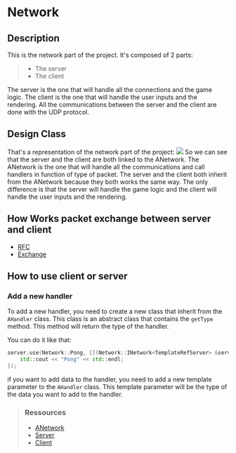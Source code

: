 # Network

## Description
This is the network part of the project. It's composed of 2 parts:
> - The server
> - The client

The server is the one that will handle all the connections and the game logic. The client is the one that will handle the user inputs and the rendering.
All the communications between the server and the client are done with the UDP protocol.

## Design Class
That's a representation of the network part of the project:
[![](https://mermaid.ink/img/pako:eNrNVktv2zAM_iuCD0EyuMXO7gPIsh1yaFEs3WUIYCgSkwi1JUOiMwRd_dtH-ZHIadIuwLDNB8vi4yMpfpL1HAkjIUoikXHnPiu-sjyfa0ZPLWHTe8Afxj6x50bqn9IpvWJrrmUG1qXIbphDmSTLUgtURlcbo-Sw86weLy8vKzaIWStIkgcungC9yOvYqNpjb5TFkmfMQ1AgGDa2j9sCGNIrDuO2nyNK4ONriIUxGbOlHp7Q1yEcaDkURjtkbpkk02IspQUqfKCKmJXaqZUGMlsbi6ygV8wa609bBDZY0PsteIIqyLwrgw2KejwPZGENl4I7bBPtsN4PLkBtYLIG8TT01XWObtlP47zKvfXMeH8akWNJLq4eg2ReQhJNMgUaZ2hLgSGR-nFVEVDsdfjAzZNNrK3RJklQ5ZAWRmmsenK3dQh5KjLKtGKUBn5tluNIfuPfI7nnn-Y5sD61k2RvFXTiLAIvlebZ3jmg7oHmz5H2GPAZdD3mfoqoDcqpkH-dpGYD1ioJV3Pd5-I3WTQ-LHX1eHVAupwX1b6fYSsrlnaTPmYDOIMMBBpLrWs-DoA3tbAKNwohinrqjjB2BpaKCPn6rxaz7WlYD0clmnwys-p46qt0aP2mGuQUlK9gdNrpgDnvop9OcO_6RaPC7R3XFNqyFMLpyUPrv1ziOhHhM5gYraH-6Q7fjzfwAUchUH3OpMq1MGR5w5Y8cxAQv6nvvswXftWKcEan_eEOcWtuQaYF2iok9qGu6UVVVW0fFLgjW213YWjMpzJmD8YpX-7E5HRSkS8h-MO9k_caeX091Qh2yQXc3u5O7U43XhAfuUBSjXuq3Z3n4uLnXscSpvQarEKuRfsXGe8tP_T_cgn1lTIMkxr3YNsd_DYo2bU0PLCL4igHm3Ml6e5WU3Qe4RpymEcJfUpOtURz_UJ2vEQz22oRJXVn46gsJEdo73o7KUhFjbprb4N-iKOC6-_GdDYvvwBnVmjL?type=jpg)](https://mermaid.ink/img/pako:eNrNVktv2zAM_iuCD0EyuMXO7gPIsh1yaFEs3WUIYCgSkwi1JUOiMwRd_dtH-ZHIadIuwLDNB8vi4yMpfpL1HAkjIUoikXHnPiu-sjyfa0ZPLWHTe8Afxj6x50bqn9IpvWJrrmUG1qXIbphDmSTLUgtURlcbo-Sw86weLy8vKzaIWStIkgcungC9yOvYqNpjb5TFkmfMQ1AgGDa2j9sCGNIrDuO2nyNK4ONriIUxGbOlHp7Q1yEcaDkURjtkbpkk02IspQUqfKCKmJXaqZUGMlsbi6ygV8wa609bBDZY0PsteIIqyLwrgw2KejwPZGENl4I7bBPtsN4PLkBtYLIG8TT01XWObtlP47zKvfXMeH8akWNJLq4eg2ReQhJNMgUaZ2hLgSGR-nFVEVDsdfjAzZNNrK3RJklQ5ZAWRmmsenK3dQh5KjLKtGKUBn5tluNIfuPfI7nnn-Y5sD61k2RvFXTiLAIvlebZ3jmg7oHmz5H2GPAZdD3mfoqoDcqpkH-dpGYD1ioJV3Pd5-I3WTQ-LHX1eHVAupwX1b6fYSsrlnaTPmYDOIMMBBpLrWs-DoA3tbAKNwohinrqjjB2BpaKCPn6rxaz7WlYD0clmnwys-p46qt0aP2mGuQUlK9gdNrpgDnvop9OcO_6RaPC7R3XFNqyFMLpyUPrv1ziOhHhM5gYraH-6Q7fjzfwAUchUH3OpMq1MGR5w5Y8cxAQv6nvvswXftWKcEan_eEOcWtuQaYF2iok9qGu6UVVVW0fFLgjW213YWjMpzJmD8YpX-7E5HRSkS8h-MO9k_caeX091Qh2yQXc3u5O7U43XhAfuUBSjXuq3Z3n4uLnXscSpvQarEKuRfsXGe8tP_T_cgn1lTIMkxr3YNsd_DYo2bU0PLCL4igHm3Ml6e5WU3Qe4RpymEcJfUpOtURz_UJ2vEQz22oRJXVn46gsJEdo73o7KUhFjbprb4N-iKOC6-_GdDYvvwBnVmjL?type=jpg)
So we can see that the server and the client are both linked to the ANetwork. The ANetwork is the one that will handle all the communications and call handlers in function of type of packet. The server and the client both inherit from the ANetwork because they both works the same way. The only difference is that the server will handle the game logic and the client will handle the user inputs and the rendering.

## How Works packet exchange between server and client
- [RFC](../../doc/Network/RFC.md)
- [Exchange](../../doc/Network/Exchange.md)

## How to use client or server

### Add a new handler

To add a new handler, you need to create a new class that inherit from the `AHandler` class. This class is an abstract class that contains the `getType` method. This method will return the type of the handler.

You can do it like that:
```cpp
server.use(Network::Pong, [](Network::INetwork<TemplateRefServer> &server, Network::Packet &packet){
    std::cout << "Pong" << std::endl;
});
```

if you want to add data to the handler, you need to add a new template parameter to the `AHandler` class. This template parameter will be the type of the data you want to add to the handler.

> ### Ressources
> - [ANetwork](../../src/common/Network/ANetwork.hpp)
> - [Server](../../src/common/Network/Server.hpp)
> - [Client](../../src/common/Network/Client.hpp)